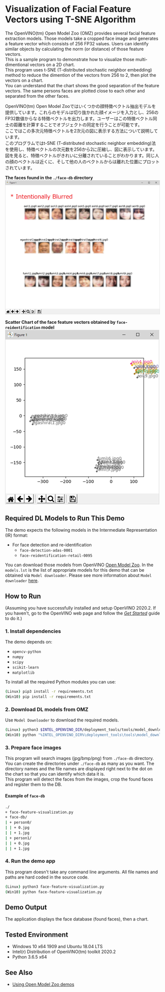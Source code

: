 # Visualization of Facial Feature Vectors using T-SNE Algorithm
The OpenVINO(tm) Open Model Zoo (OMZ) provides several facial feature extraction models. Those models take a cropped face image and generates a feature vector which consists of 256 FP32 values. Users can identify similar objects by calculating the norm (or distance) of those feature vectors.  
This is a sample program to demonstrate how to visualize those multi-dimentional vectors on a 2D chart.  
This program uses t-SNE (T-distributed stochastic neighbor embedding) method to reduce the dimention of the vectors from 256 to 2, then plot the vectors on a chart.  
You can understand that the chart shows the good separation of the feature vectors. The same persons faces are plotted close to each other and separated from the other faces.  

OpenVINO(tm) Open Model Zooではいくつかの顔特徴ベクトル抽出モデルを提供しています。これらのモデルは切り抜かれた顔イメージを入力とし、256のFP32数値からなる特徴ベクトルを出力します。ユーザーはこの特徴ベクトル同士の距離を計算することでオブジェクトの同定を行うことが可能です。  
ここではこの多次元特徴ベクトルを2次元の図に表示する方法について説明しています。  
このプログラムではt-SNE (T-distributed stochastic neighbor embedding)法を使用し、特徴ベクトルの次元数を256から2に圧縮し、図に表示しています。  
図を見ると、特徴ベクトルがきれいに分離されていることがわかります。同じ人の顔のベクトルは近くに、そして他の人のベクトルからは離れた位置にプロットされています。

**The faces found in the `./face-db` directory**
![face_db](./resources/db.png)  

**Scatter Chart of the face feature vectors obtained by `face-reidentification` model**
![scatter_chart](./resources/t-sne.png)

## Required DL Models to Run This Demo

The demo expects the following models in the Intermediate Representation (IR) format:

 * For face detection and re-identification 
   * `face-detection-adas-0001`
   * `face-reidentification-retail-0095`


You can download those models from OpenVINO [Open Model Zoo](https://github.com/opencv/open_model_zoo).
In the `models.lst` is the list of appropriate models for this demo that can be obtained via `Model downloader`.
Please see more information about `Model downloader` [here](../../../tools/downloader/README.md).

## How to Run

(Assuming you have successfully installed and setup OpenVINO 2020.2. If you haven't, go to the OpenVINO web page and follow the [*Get Started*](https://software.intel.com/en-us/openvino-toolkit/documentation/get-started) guide to do it.)  

### 1. Install dependencies  
The demo depends on:
- `opencv-python`
- `numpy`
- `scipy`
- `scikit-learn`
- `matplotlib`

To install all the required Python modules you can use:

``` sh
(Linux) pip3 install -r requirements.txt
(Win10) pip install -r requirements.txt
```

### 2. Download DL models from OMZ
Use `Model Downloader` to download the required models.
``` sh
(Linux) python3 $INTEL_OPENVINO_DIR/deployment_tools/tools/model_downloader/downloader.py --list models.lst
(Win10) python "%INTEL_OPENVINO_DIR%\deployment_tools\tools\model_downloader\downloader.py" --list models.lst
```

### 3. Prepare face images
This program will search images (jpg/bmp/png) from `./face-db` directory. You can create the directories under `./face-db` as many as you want. The directory names and the file names are displayed right next to the dot on the chart so that you can identify which data it is.  
This program will detect the faces from the images, crop the found faces and register them to the DB.  

#### Example of `face-db`
```sh
./
+ face-feature-visualization.py
+ face-db/
| + person0/
| | + 0.jpg
| | + 1.jpg
| + person1/
| | + 0.jpg
| | + 1.jpg
```

### 4. Run the demo app
This program doesn't take any command line arguments. All file names and paths are hard coded in the source code.
``` sh
(Linux) python3 face-feature-visualization.py
(Win10) python face-feature-visualization.py
```

## Demo Output  
The application displays the face database (found faces), then a chart.

## Tested Environment  
- Windows 10 x64 1909 and Ubuntu 18.04 LTS  
- Intel(r) Distribution of OpenVINO(tm) toolkit 2020.2  
- Python 3.6.5 x64  

## See Also  
* [Using Open Model Zoo demos](../../README.md)  
